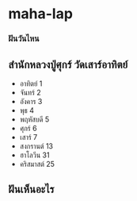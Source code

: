 # maha-lap

### ฝันวันไหน

## สำนักหลวงปู่ศุกร์ วัดเสาร์อาทิตย์

- อาทิตย์ 1
- จันทร์ 2
- อังคาร 3
- พุธ 4
- พฤหัสบดี 5
- ศุกร์ 6
- เสาร์ 7
- สงกรานต์ 13
- ฮาโลวีน 31
- คริสมาสต์ 25

## ฝันเห็นอะไร